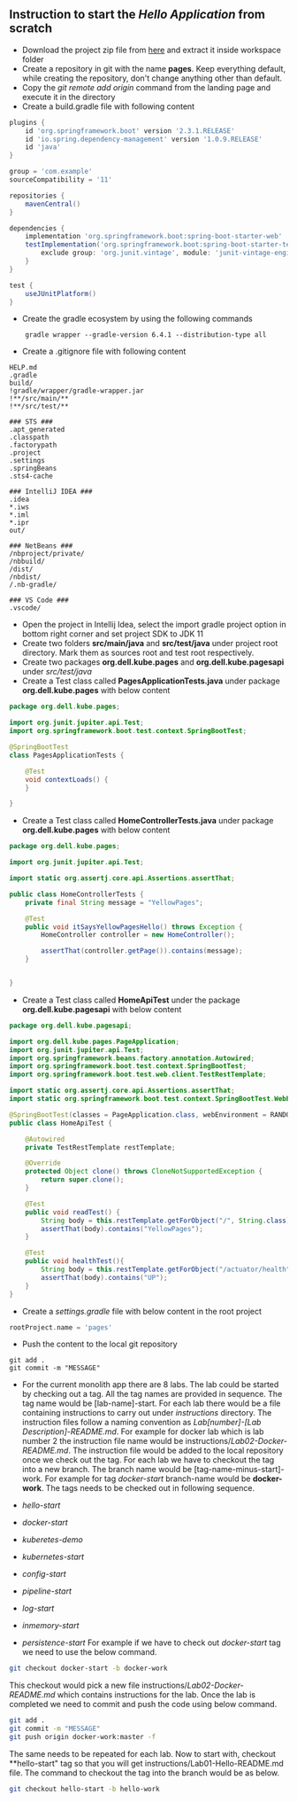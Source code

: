 ## Instruction to start the *Hello Application* from scratch
- Download the project zip file from [here](https://dell-edu-lab-store.s3.ap-south-1.amazonaws.com/repository/pages.zip) and extract it inside workspace folder
- Create a repository in git with the name **pages**. Keep everything default, while creating the repository, don't change anything other than default.
- Copy the *git remote add origin <repo address>* command from the landing page and execute it in the directory 
- Create a build.gradle file with following content

```groovy
plugins {
	id 'org.springframework.boot' version '2.3.1.RELEASE'
	id 'io.spring.dependency-management' version '1.0.9.RELEASE'
	id 'java'
}

group = 'com.example'
sourceCompatibility = '11'

repositories {
	mavenCentral()
}

dependencies {
	implementation 'org.springframework.boot:spring-boot-starter-web'
	testImplementation('org.springframework.boot:spring-boot-starter-test') {
		exclude group: 'org.junit.vintage', module: 'junit-vintage-engine'
	}
}

test {
	useJUnitPlatform()
}
```
- Create the gradle ecosystem by using the following commands
```shell script
    gradle wrapper --gradle-version 6.4.1 --distribution-type all
``` 
- Create a .gitignore file with following content
```text
HELP.md
.gradle
build/
!gradle/wrapper/gradle-wrapper.jar
!**/src/main/**
!**/src/test/**

### STS ###
.apt_generated
.classpath
.factorypath
.project
.settings
.springBeans
.sts4-cache

### IntelliJ IDEA ###
.idea
*.iws
*.iml
*.ipr
out/

### NetBeans ###
/nbproject/private/
/nbbuild/
/dist/
/nbdist/
/.nb-gradle/

### VS Code ###
.vscode/
```
- Open the project in Intellij Idea, select the import gradle project option in bottom right corner and  set project SDK to JDK 11
- Create two folders **src/main/java** and **src/test/java** under project root directory. Mark them as sources root and test root respectively.
- Create two packages **org.dell.kube.pages** and **org.dell.kube.pagesapi** under *src/test/java*
- Create a Test class called **PagesApplicationTests.java** under package **org.dell.kube.pages** with below content
```java
package org.dell.kube.pages;

import org.junit.jupiter.api.Test;
import org.springframework.boot.test.context.SpringBootTest;

@SpringBootTest
class PagesApplicationTests {

	@Test
	void contextLoads() {
	}

}
```
- Create a Test class called **HomeControllerTests.java** under package **org.dell.kube.pages** with below content
```java
package org.dell.kube.pages;

import org.junit.jupiter.api.Test;

import static org.assertj.core.api.Assertions.assertThat;

public class HomeControllerTests {
    private final String message = "YellowPages";

    @Test
    public void itSaysYellowPagesHello() throws Exception {
        HomeController controller = new HomeController();

        assertThat(controller.getPage()).contains(message);
    }


}
```
- Create a Test class called **HomeApiTest** under the package **org.dell.kube.pagesapi** with below content
```java
package org.dell.kube.pagesapi;

import org.dell.kube.pages.PageApplication;
import org.junit.jupiter.api.Test;
import org.springframework.beans.factory.annotation.Autowired;
import org.springframework.boot.test.context.SpringBootTest;
import org.springframework.boot.test.web.client.TestRestTemplate;

import static org.assertj.core.api.Assertions.assertThat;
import static org.springframework.boot.test.context.SpringBootTest.WebEnvironment.RANDOM_PORT;

@SpringBootTest(classes = PageApplication.class, webEnvironment = RANDOM_PORT)
public class HomeApiTest {

    @Autowired
    private TestRestTemplate restTemplate;

    @Override
    protected Object clone() throws CloneNotSupportedException {
        return super.clone();
    }

    @Test
    public void readTest() {
        String body = this.restTemplate.getForObject("/", String.class);
        assertThat(body).contains("YellowPages");
    }

    @Test
    public void healthTest(){
        String body = this.restTemplate.getForObject("/actuator/health", String.class);
        assertThat(body).contains("UP");
    }
}
```
- Create a *settings.gradle* file with below content in the root project
```groovy
rootProject.name = 'pages'
```
- Push the content to the local git repository
```shell
git add .
git commit -m "MESSAGE"
```
- For the current monolith app there are 8 labs. The lab could be started by checking out a tag. All the tag names are provided in sequence. The tag name would be [lab-name]-start. For each lab there would be a file containing instructions to carry out  under *instructions* directory. The instruction files follow a naming convention as *Lab[number]-[Lab Description]-README.md*. For example for docker lab which is lab number 2 the instruction file name would be instructions/*Lab02-Docker-README.md*. The instruction file would be added to the local repository once we check out the tag.
For each lab we have to checkout the tag into a new branch. The branch name would be [tag-name-minus-start]-work. For example for  tag *docker-start* branch-name would be **docker-work**. The tags needs to be checked out in following sequence.

 - *hello-start* 
 - *docker-start*
 - *kuberetes-demo* 
 - *kubernetes-start*
 - *config-start*
 - *pipeline-start*
 - *log-start*
 - *inmemory-start*
 - *persistence-start*
For example if we have to check out *docker-start* tag we need to use the below command.
```sh
git checkout docker-start -b docker-work
```
This checkout would pick  a new file instructions/*Lab02-Docker-README.md* which contains instructions for the lab. Once the lab is completed we need to commit and push the code using below command.
```sh
git add .
git commit -m "MESSAGE"
git push origin docker-work:master -f
```
The same needs to be repeated for each lab. Now to start with, checkout **hello-start" tag so that you will get instructions/Lab01-Hello-README.md file. The command to checkout the tag into the branch would be as below.
```sh
git checkout hello-start -b hello-work
```




